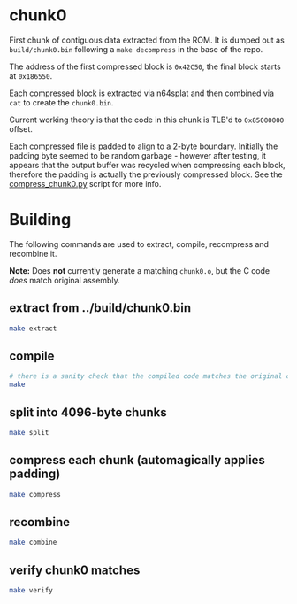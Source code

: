 # chunk0

First chunk of contiguous data extracted from the ROM. It is dumped out as `build/chunk0.bin` following a `make decompress` in the base of the repo.

The address of the first compressed block is `0x42C50`, the final block starts at `0x186550`.

Each compressed block is extracted via n64splat and then combined via `cat` to create the `chunk0.bin`.

Current working theory is that the code in this chunk is TLB'd to `0x85000000` offset.

Each compressed file is padded to align to a 2-byte boundary. Initially the padding byte seemed to be random garbage - however after testing, it appears that the output buffer was recycled when compressing each block, therefore the padding is actually the previously compressed block. See the [compress_chunk0.py](../tools/compress_chunk0.py) script for more info.

# Building

The following commands are used to extract, compile, recompress and recombine it.

**Note:**
Does **not** currently generate a matching `chunk0.o`, but the C code *does* match original assembly.

## extract from ../build/chunk0.bin
```sh
make extract
```

## compile
```sh
# there is a sanity check that the compiled code matches the original chunk0.bin
make
```

## split into 4096-byte chunks
```sh
make split
```

## compress each chunk (automagically applies padding)
```sh
make compress
```

## recombine
```sh
make combine
```

## verify chunk0 matches
```sh
make verify
```
